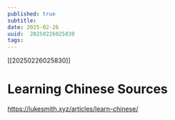 ```yaml
---
published: true
subtitle: 
date: 2025-02-26
uuid:  20250226025830
tags: 
---
```


[[20250226025830]]

# Learning Chinese Sources

https://lukesmith.xyz/articles/learn-chinese/
